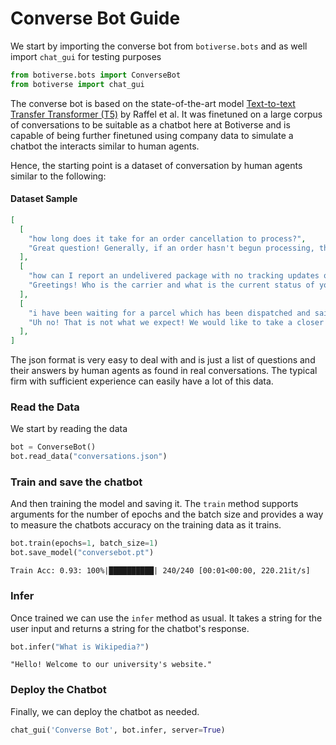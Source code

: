 # Converse Bot Guide

We start by importing the converse bot from `botiverse.bots` and as well import `chat_gui` for testing purposes


```python
from botiverse.bots import ConverseBot
from botiverse import chat_gui
```

The converse bot is based on the state-of-the-art model [Text-to-text Transfer Transformer (T5)](https://arxiv.org/abs/1910.10683) by Raffel et al. It was finetuned on a large corpus of conversations to be suitable as a chatbot here at Botiverse and is capable of being further finetuned using company data to simulate a chatbot the interacts similar to human agents.

Hence, the starting point is a dataset of conversation by human agents similar to the following:

#### Dataset Sample

```json
[
  [
    "how long does it take for an order cancellation to process?",
    "Great question! Generally, if an order hasn't begun processing, the ..."
  ],
  [
    "how can I report an undelivered package with no tracking updates or news from the shipping company?",
    "Greetings! Who is the carrier and what is the current status of your package listed here: [URL] ? ^TL"
  ],
  [
    "i have been waiting for a parcel which has been dispatched and said to arrive on Friday ...?",
    "Uh no! That is not what we expect! We would like to take a closer look into this, in ..."
  ],
]
```

The json format is very easy to deal with and is just a list of questions and their answers by human agents as found in real conversations. The typical firm with sufficient experience can easily have a lot of this data. 

### Read the Data

We start by reading the data


```python
bot = ConverseBot()
bot.read_data("conversations.json")
```

### Train and save the chatbot

And then training the model and saving it. The `train` method supports arguments for the number of epochs and the batch size and provides a way to measure the chatbots accuracy on the training data as it trains.


```python
bot.train(epochs=1, batch_size=1)
bot.save_model("conversebot.pt")
```

    Train Acc: 0.93: 100%|██████████| 240/240 [00:01<00:00, 220.21it/s]


### Infer

Once trained we can use the `infer` method as usual. It takes a string for the user input and returns a string for the chatbot's response.


```python
bot.infer("What is Wikipedia?")
```




    "Hello! Welcome to our university's website."



### Deploy the Chatbot

Finally, we can deploy the chatbot as needed.


```python
chat_gui('Converse Bot', bot.infer, server=True)
```

